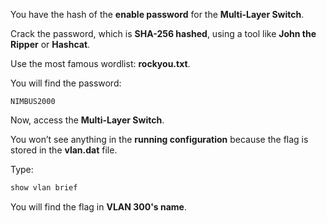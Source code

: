 You have the hash of the **enable password** for the **Multi-Layer Switch**.  

Crack the password, which is **SHA-256 hashed**, using a tool like **John the Ripper** or **Hashcat**.  

Use the most famous wordlist: **rockyou.txt**.  

You will find the password:  
```
NIMBUS2000
```

Now, access the **Multi-Layer Switch**.  

You won’t see anything in the **running configuration** because the flag is stored in the **vlan.dat** file.  

Type:  
```bash
show vlan brief
```
You will find the flag in **VLAN 300's name**.  

